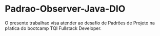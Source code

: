 # Padrao-Observer-Java-DIO
O presente trabalhao visa atender ao desafio de Padrões de Projeto na pŕatica do bootcamp TQI Fullstack Developer.
